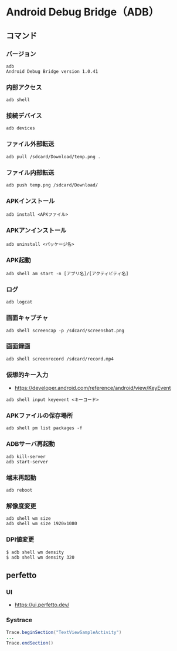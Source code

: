 # Android Debug Bridge（ADB）
## コマンド
### バージョン
```
adb 
Android Debug Bridge version 1.0.41
```
### 内部アクセス
```
adb shell
```
### 接続デバイス
```
adb devices
```
### ファイル外部転送
```
adb pull /sdcard/Download/temp.png .
```
### ファイル内部転送
```
adb push temp.png /sdcard/Download/
```
### APKインストール
```
adb install <APKファイル>
```

### APKアンインストール
```
adb uninstall <パッケージ名>
```
### APK起動
```
adb shell am start -n [アプリ名]/[アクティビティ名]
```
### ログ
```
adb logcat
```
### 画面キャプチャ
```
adb shell screencap -p /sdcard/screenshot.png
```
### 画面録画
```
adb shell screenrecord /sdcard/record.mp4
```
### 仮想的キー入力
- https://developer.android.com/reference/android/view/KeyEvent
```
adb shell input keyevent <キーコード>
```
### APKファイルの保存場所
```
adb shell pm list packages -f
```

### ADBサーバ再起動
```
adb kill-server
adb start-server
```
### 端末再起動
```
adb reboot
```
### 解像度変更
```
adb shell wm size
adb shell wm size 1920x1080
```
### DPI値変更
```
$ adb shell wm density
$ adb shell wm density 320
```

## perfetto
### UI
- https://ui.perfetto.dev/

### Systrace
```java
Trace.beginSection("TextViewSampleActivity")
...
Trace.endSection()
```
